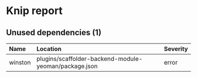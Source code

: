 # Knip report

## Unused dependencies (1)

| Name    | Location     | Severity |
| :------ | :----------- | :------- |
| winston | plugins/scaffolder-backend-module-yeoman/package.json | error    |

